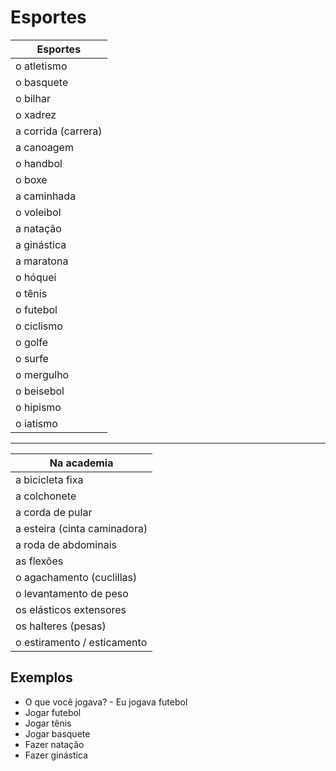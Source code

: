 # Esportes

| Esportes |
| -- |
| o atletismo |
| o basquete |
| o bilhar |
| o xadrez |
| a corrida (carrera) |
| a canoagem |
| o handbol |
| o boxe |
| a caminhada |
| o voleibol |
| a natação |
| a ginástica |
| a maratona |
| o hóquei |
| o tênis |
| o futebol |
| o ciclismo |
| o golfe |
| o surfe |
| o mergulho |
| o beisebol |
| o hipismo |
| o iatismo |

---

| Na academia |
| -- |
| a bicicleta fixa |
| a colchonete |
| a corda de pular |
| a esteira (cinta caminadora) |
| a roda de abdominais |
| as flexões |
| o agachamento (cuclillas) |
| o levantamento de peso |
| os elásticos extensores |
| os halteres (pesas) |
| o estiramento / esticamento |

## Exemplos

* O que você jogava? - Eu jogava futebol
* Jogar futebol
* Jogar tênis
* Jogar basquete
* Fazer natação
* Fazer ginástica
